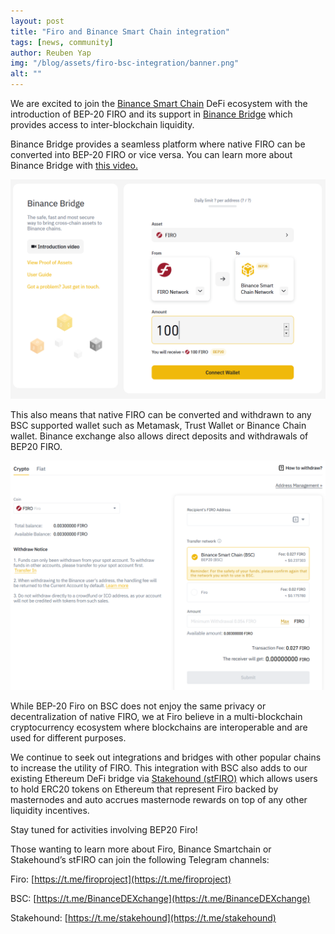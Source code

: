 ```yaml
---
layout: post
title: "Firo and Binance Smart Chain integration"
tags: [news, community]
author: Reuben Yap
img: "/blog/assets/firo-bsc-integration/banner.png"
alt: ""
---
```

We are excited to join the [Binance Smart Chain](https://www.binance.org/en/smartChain) DeFi ecosystem with the introduction of BEP-20 FIRO and its support in [Binance Bridge](https://www.binance.org/en/bridge) which provides access to inter-blockchain liquidity. 

Binance Bridge provides a seamless platform where native FIRO can be converted into BEP-20 FIRO or vice versa. You can learn more about Binance Bridge with [this video.](https://fast.wistia.net/embed/iframe/fhip2z4nth)

![](/blog/assets/firo-bsc-integration/firo-binance-bridge.png) 

This also means that native FIRO can be converted and withdrawn to any BSC supported wallet such as Metamask, Trust Wallet or Binance Chain wallet. Binance exchange also allows direct deposits and withdrawals of BEP20 FIRO.

![](/blog/assets/firo-bsc-integration/firo-binance-withdraw.png) 

While BEP-20 Firo on BSC does not enjoy the same privacy or decentralization of native FIRO, we at Firo believe in a multi-blockchain cryptocurrency ecosystem where blockchains are interoperable and are used for different purposes. 

We continue to seek out integrations and bridges with other popular chains to increase the utility of FIRO. This integration with BSC also adds to our existing Ethereum DeFi bridge via [Stakehound (stFIRO)](https://stakehound.com/docs/faq/stfiro/) which allows users to hold ERC20 tokens on Ethereum that represent Firo backed by masternodes and auto accrues masternode rewards on top of any other liquidity incentives.

Stay tuned for activities involving BEP20 Firo!

Those wanting to learn more about Firo, Binance Smartchain or Stakehound’s stFIRO can join the following Telegram channels:

Firo: [https://t.me/firoproject](https://t.me/firoproject)

BSC: [https://t.me/BinanceDEXchange](https://t.me/BinanceDEXchange)

Stakehound: [https://t.me/stakehound](https://t.me/stakehound)
